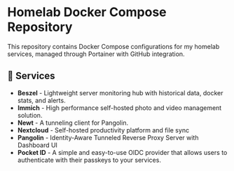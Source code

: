 # Homelab Docker Compose Repository

This repository contains Docker Compose configurations for my homelab services, managed through Portainer with GitHub integration.

## 🚀 Services

- **Beszel** - Lightweight server monitoring hub with historical data, docker stats, and alerts.
- **Immich** - High performance self-hosted photo and video management solution.
- **Newt** - A tunneling client for Pangolin.
- **Nextcloud** - Self-hosted productivity platform and file sync
- **Pangolin** - Identity-Aware Tunneled Reverse Proxy Server with Dashboard UI
- **Pocket ID** - A simple and easy-to-use OIDC provider that allows users to authenticate with their passkeys to your services.
